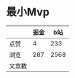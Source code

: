 # 最小Mvp

|        | 掘金 | b站  |
| ------ | ---- | ---- |
| 点赞   | 4    |  233   |
| 浏览   | 287    |  2568    |
| 文章数 |     |     |

